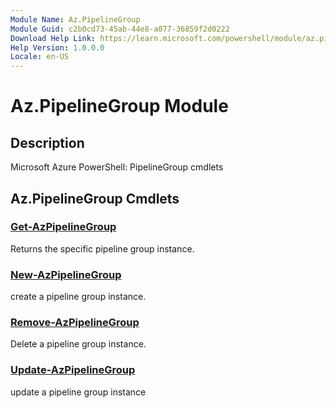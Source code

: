 ```yaml
---
Module Name: Az.PipelineGroup
Module Guid: c2b0cd73-45ab-44e8-a077-36859f2d0222
Download Help Link: https://learn.microsoft.com/powershell/module/az.pipelinegroup
Help Version: 1.0.0.0
Locale: en-US
---
```


# Az.PipelineGroup Module
## Description
Microsoft Azure PowerShell: PipelineGroup cmdlets

## Az.PipelineGroup Cmdlets
### [Get-AzPipelineGroup](Get-AzPipelineGroup.md)
Returns the specific pipeline group instance.

### [New-AzPipelineGroup](New-AzPipelineGroup.md)
create a pipeline group instance.

### [Remove-AzPipelineGroup](Remove-AzPipelineGroup.md)
Delete a pipeline group instance.

### [Update-AzPipelineGroup](Update-AzPipelineGroup.md)
update a pipeline group instance


